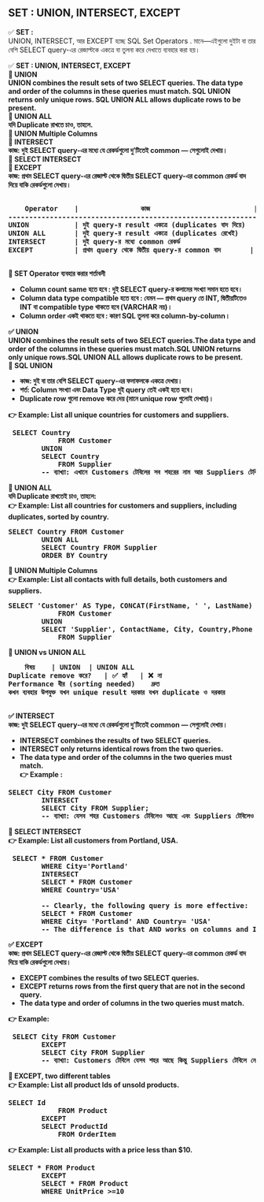 ## SET : UNION, INTERSECT, EXCEPT
✅ <b>SET :</b> <br>UNION, INTERSECT, আর EXCEPT হচ্ছে SQL Set Operators . মানে—এইগুলো দুইটা বা তার বেশি SELECT query-এর রেজাল্টকে একত্রে বা তুলনা করে দেখাতে ব্যবহার করা হয়।  <br>

✅ <b>SET : UNION, INTERSECT, EXCEPT <b><br>
🔷 <b>UNION </b> <br> 
UNION combines the result sets of two SELECT queries. The data type and order of the columns in these queries must match. SQL UNION returns only unique rows. SQL UNION ALL allows duplicate rows to be present. <br>
🔷 <b> UNION ALL </b> <br> যদি Duplicate রাখতে চাও, তাহলে. <br>
🔷 <b> UNION Multiple Columns </b>  <br>
🔷 <b> INTERSECT </b>  <br> কাজ: দুই SELECT query-এর মধ্যে যে রেকর্ডগুলো দু’টিতেই common — সেগুলোই দেখায়। <br>
🔷 <b> SELECT INTERSECT </b> <br>
🔷 <b> EXCEPT </b> <br>  কাজ: প্রথম SELECT query-এর রেজাল্ট থেকে দ্বিতীয় SELECT query-এর common রেকর্ড বাদ দিয়ে বাকি রেকর্ডগুলো দেখায়। <br> <br> 

<pre>
	Operator	| 				কাজ							| Result type
-----------------------------------------------------------------------------------------	
UNION			| দুই query-র result একত্রে (duplicates বাদ দিয়ে)	| Unique rows
UNION ALL		| দুই query-র result একত্রে (duplicates রেখেই)		| All rows
INTERSECT		| দুই query-র মধ্যে common রেকর্ড					| Common rows
EXCEPT			| প্রথম query থেকে দ্বিতীয় query-র common বাদ		| Unique to first
 </pre>
🔷 <b>SET Operator ব্যবহার করার শর্তাবলী </b> 
 * Column count same হতে হবে  :  দুই SELECT query-র কলামের সংখ্যা সমান হতে হবে।
 * Column data type compatible হতে হবে  :  যেমন — প্রথম query তে INT, দ্বিতীয়টিতেও INT বা compatible type থাকতে হবে (VARCHAR নয়)।
 * Column order একই থাকতে হবে  :  কারণ SQL তুলনা করে column-by-column। 

✅ <b>UNION </b> <br> UNION combines the result sets of two SELECT queries.The data type and order of the columns in these queries must match.SQL UNION returns only unique rows.SQL UNION ALL allows duplicate rows to be present. <br> 
🔷 <b>SQL UNION </b> <br>
 * কাজ: দুই বা তার বেশি SELECT query-এর ফলাফলকে একত্রে দেখায়।
 * শর্ত: Column সংখ্যা এবং Data Type দুই query তেই একই হতে হবে।
 * Duplicate row গুলো remove করে দেয় (মানে unique row গুলোই দেখায়)।

👉 Example:  List all unique countries for customers and suppliers.
<pre> SELECT Country
			FROM Customer
		UNION 
		SELECT Country
			FROM Supplier 
		-- ব্যাখ্যা: এখানে Customers টেবিলের সব শহরের নাম আর Suppliers টেবিলের শহরের নাম একত্রে দেখাবে, কিন্তু যদি একই নাম থাকে (যেমন "Dhaka" দুই টেবিলেই থাকে) তাহলে একবারই দেখাবে। </pre>		 
🔷 <b>UNION ALL </b> <br> যদি Duplicate রাখতেই চাও, তাহলে:  <br> 
👉 Example: List all countries for customers and suppliers, including duplicates, sorted by country. 
<pre>SELECT Country FROM Customer
		UNION ALL
		SELECT Country FROM Supplier
		ORDER BY Country </pre>		 
🔷 <b>UNION Multiple Columns </b> <br>
👉 Example: List all contacts with full details, both customers and suppliers. 
<pre>SELECT 'Customer' AS Type, CONCAT(FirstName, ' ', LastName) Contactname, City, Country, Phone
			FROM Customer
		UNION 
		SELECT 'Supplier', ContactName, City, Country,Phone
			FROM Supplier    </pre>		 
🔷 <b>UNION vs UNION ALL </b> 
<pre>
	বিষয়	| UNION	 | UNION ALL
Duplicate remove করে?	| ✅ হ্যাঁ	| ❌ না
Performance	ধীর (sorting needed)	দ্রুত
কখন ব্যবহার উপযুক্ত	যখন unique result দরকার	যখন duplicate ও দরকার
 </pre>



✅ <b>INTERSECT </b> <br> কাজ: দুই SELECT query-এর মধ্যে যে রেকর্ডগুলো দু’টিতেই common — সেগুলোই দেখায়। <br> 
 * INTERSECT combines the results of two SELECT queries.
 * INTERSECT only returns identical rows from the two queries.
 * The data type and order of the columns in the two queries must match.
<br>👉 Example :
<pre>SELECT City FROM Customer
		INTERSECT
		SELECT City FROM Supplier;
		-- ব্যাখ্যা: যেসব শহর Customers টেবিলেও আছে এবং Suppliers টেবিলেও আছে — শুধু সেগুলোই রেজাল্টে আসবে। অর্থাৎ, common values  </pre>		 
🔷 <b>SELECT INTERSECT </b>  <br> 
👉 Example: List all customers from Portland, USA. 
<pre> SELECT * FROM Customer
		WHERE City='Portland'
		INTERSECT 
		SELECT * FROM Customer
		WHERE Country='USA'
	
		-- Clearly, the following query is more effective: 
		SELECT * FROM Customer
		WHERE City= 'Portland' AND Country= 'USA'
		-- The difference is that AND works on columns and INTERSECT works on rows.   </pre>		 



✅ <b>EXCEPT</b> <br> কাজ: প্রথম SELECT query-এর রেজাল্ট থেকে দ্বিতীয় SELECT query-এর common রেকর্ড বাদ দিয়ে বাকি রেকর্ডগুলো দেখায়। <br> 
 * EXCEPT combines the results of two SELECT queries.
 * EXCEPT returns rows from the first query that are not in the second query.
 * The data type and order of columns in the two queries must match.

👉 Example:
<pre> SELECT City FROM Customer
		EXCEPT 
		SELECT City FROM Supplier
		-- ব্যাখ্যা: Customers টেবিলে যেসব শহর আছে কিন্তু Suppliers টেবিলে নেই — শুধু সেগুলো দেখাবে।   </pre>		 
🔷 <b>EXCEPT, two different tables </b>  <br> 
👉 Example:  List all product Ids of unsold products. 
<pre>SELECT Id 
			FROM Product
		EXCEPT 
		SELECT ProductId
			FROM OrderItem  </pre>		 
👉 Example: List all products with a price less than $10.
<pre>SELECT * FROM Product 
		EXCEPT 
		SELECT * FROM Product
		WHERE UnitPrice >=10    </pre>






